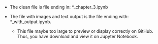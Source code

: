 - The clean file is file ending in: *_chapter_3.ipynb

- The file with images and text output is the file ending with: *_with_output.ipynb. 
  - This file maybe too large to preview or display correctly on GitHub. Thus, you have download and view it on Jupyter Notebook.
